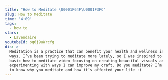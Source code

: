 ```yaml
---
title: "How to Meditate \U0001F64F\U0001F3FC"
slug: How to Meditate
time: '4:09'
tags:
  - how to
stars:
  - Lavendaire
youtubeId: oq6j9uWrcfg
dis: >-
  Meditation is a practice that can benefit your health and wellness in so many
  ways. I’ve been trying to meditate more lately, so I was inspired to make a
  basic how to meditate video focusing on creating beautiful visuals and
  experimenting with ways I can improve my craft. Do you meditate? I’m curious
  to know why you meditate and how it’s affected your life :)
---
```


